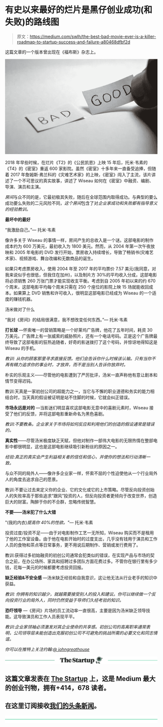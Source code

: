 # 有史以来最好的烂片是黑仔创业成功(和失败)的路线图

> 原文：<https://medium.com/swlh/the-best-bad-movie-ever-is-a-killer-roadmap-to-startup-success-and-failure-a80468dfbf2d>

这篇文章的一个版本曾出现在《福布斯》杂志上。

![](img/b54ba698e112e928f90a08e97e27fd94.png)

2018 年早些时候，在烂片《T2》的《公民凯恩》上映 15 年后，托米·韦素的《T4》的《密室》重返 600 家影院。虽然《密室》十多年来一直备受追捧，但随着 2017 年詹姆斯·弗兰科的《灾难艺术家》的上映，《密室》闯入了主流，该片讲述了一个不可思议的真实故事，讲述了 Wiseau 如何在《密室》中融资、编剧、导演、演员和主演。

*房间*与众不同的是，它最初极其失败，随后在全球范围内取得成功。与典型的要么成功要么失败的二元风险不同，*这个房间*包含了对*企业家成功和失败都有指导意义的经验教训。*

**最坏中的最好**

“我激励自己。”— 托米·韦素

像许多关于 Wiseau 的事情一样，房间产生的总收入是一个谜。这部电影的制作成本约为 600 万美元，最初收入为 1800 美元。然而，从 2004 年第一次午夜放映和 2005 年电影的 DVD 发行开始，票房收入持续增长，导致了畅销书(灾难艺术家)、视频游戏、舞台改编和无数商品的诞生。

如果只考虑票房收入，使用 2004 年至 2017 年的平均票价 7.57 美元(我同意，对我来说似乎也很低，但我住在加州)，以及制片方 30%的平均收入分成，这部电影将必须销售 260 万张门票才能实现收支平衡。考虑到自 2005 年初以来的约 670 个周末，这部电影平均每个周末只需在 250 个座位的影院上映 15 场就能收回成本。如果算上 DVD 销售和许可收入，很明显这部电影已经成为 Wiseau 的一个适度的赚钱机器。

汤米做对了什么

“我对《房间》的结局很满意，我不想改变任何东西。”— 托米·韦素

**打长球** —怀索唯一的营销策略是一个好莱坞广告牌，他花了五年时间，耗资 30 万美元。广告牌上有一张威索的威胁照片，还有一个电话号码。正是这个广告牌最终导致了这部电影的狂热追随者，好奇的影迷拨打了这个号码，并惊讶地得知这是 Wiseau 的手机。

*教训:* *从你的顾客那里寻求直接反馈。他们会告诉你什么时候该认输。只有当你不再有精力追求你的事业时，才放弃，而不是当别人告诉你放弃时。*

朴实的乐观主义——尽管他的电影遭到了严厉批评，汤米一直声称他有意让剧本和情节变得迟钝。

教训:天真是一家初创公司的超能力之一，当它与不懈的职业道德和务实的能力相结合时，当天真的假设被证明是站不住脚的时候，它就会纠正错误。

**市场永远是对的** —当影迷们明显喜欢这部电影无意中的喜剧元素时，Wiseau 接受了他们的反馈，并将这部电影重新命名为黑色喜剧。

*教训:不要教条。企业家关于市场将如何反应和利用他们的创造的假设通常是错误的。*

**真实性**——尽管汤米极度缺乏天赋，但他对制作一部伟大电影的无限热情在整部电影中都很明显，这也是这部电影继续吸引新粉丝的原因之一。

*经验:真正的真实会产生利益相关者的信任和信心，并使你的想法和行动清晰一致。*

与众不同的局外人——像许多企业家一样，怀索不屈的个性迫使他从一个行业局外人的角度去追求自己的愿景。

教训:不要让过去来定义你的企业、它的文化或它的上市策略。尽管反向投资创始人的失败率高于那些追求“跟风”投资的人，但反向投资者更倾向于改变世界，创造巨大的财富。陶醉于你的不合群，忽略传统智慧。

**不要——汤米犯了什么大错**

"(我的内衣)*提高你 40%的性欲。"—* 托米·韦素

投资过度/投资不足——由于对电影制作工艺一无所知，Wiseau 购买而不是租用了他的工作室设备。由于他在电影开始时的过度支出，几乎没有钱用于演员和工作人员的食物和茶点等日常事务，更不用说后期制作、营销或发行费用了。

教训:获得过多初始融资的初创公司通常会犯类似的错误，在实现产品与市场的契合之前，在办公场所、家具和招聘过多团队方面花费过多。不管你在银行里有多少钱，花每一美元的时候都要考虑投资回报。

**缺乏经验&不安全感** —汤米缺乏经验和自我意识，这让他无法从行业老手的知识中获益。

*教训:* *你拥有的知识越少，就越需要接受别人的投入和建议。你可以继续做一个反向投资行业的局外人，同时仍然受益于导师们久经考验的知识。*

**恐吓领导** —《房间》片场的员工流动率一直很高，主要是因为汤米缺乏领导技能。这导致演员和工作人员表现平平。

*教训:企业家领袖必须激发对其企业使命的共享感。初创公司的高离职率通常表明，公司领导层未能创造出克服初创公司不可避免的挑战所需的必要文化和同志情谊。*

*你可以在推特上关注约翰:*[*@ johngreathouse*](https://twitter.com/#!/johngreathouse)

[![](img/308a8d84fb9b2fab43d66c117fcc4bb4.png)](https://medium.com/swlh)

## 这篇文章发表在 [The Startup](https://medium.com/swlh) 上，这是 Medium 最大的创业刊物，拥有+414，678 读者。

## 在这里订阅接收[我们的头条新闻](http://growthsupply.com/the-startup-newsletter/)。

[![](img/b0164736ea17a63403e660de5dedf91a.png)](https://medium.com/swlh)